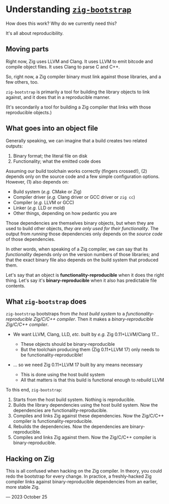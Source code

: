 # Understanding [`zig-bootstrap`]

How does this work?  Why do we currently need this?

It's all about reproducibility.

[`zig-bootstrap`]: https://github.com/ziglang/zig-bootstrap



## Moving parts

Right now, Zig uses LLVM and Clang.  It uses LLVM to emit bitcode and compile
object files.  It uses Clang to parse C and C++.

So, right now, a Zig compiler binary must link against those libraries, and a
few others, too.

`zig-bootstrap` is primarily a tool for building the library objects to link
against, and it does that in a reproducible manner.

(It's secondarily a tool for building a Zig compiler that links with those
reproducible objects.)



## What goes into an object file

Generally speaking, we can imagine that a build creates two related outputs:

  1. Binary format; the literal file on disk
  2. Functionality; what the emitted code does

Assuming our build toolchain works correctly (fingers crossed!), (2) depends
only on the source code and a few simple configuration options.  However, (1)
also depends on:

  - Build system (*e.g.* CMake or Zig)
  - Compiler driver (*e.g.* Clang driver or GCC driver or `zig cc`)
  - Compiler (*e.g.* LLVM or GCC)
  - Linker (*e.g.* LLD or mold)
  - Other things, depending on how pedantic you are

Those dependencies are themselves binary objects, but when they are used to
build other objects, *they are only used for their functionality*.  The output
from *running* those dependencies only depends on the *source code* of those
dependencies.

In other words, when speaking of a Zig compiler, we can say that its
*functionality* depends only on the version numbers of those libraries; and
that the exact binary file also depends on the build system that produced them.

Let's say that an object is **functionality-reproducible** when it does the
right thing.  Let's say it's **binary-reproducible** when it also has
predictable file contents.



## What `zig-bootstrap` does

`zig-bootstrap` bootstraps from *the host build system* to a
*functionality-reproducible Zig/C/C++ compiler*.  Then it makes a
*binary-reproducible Zig/C/C++ compiler*.

- We want LLVM, Clang, LLD, *etc.* built by *e.g.* Zig 0.11+LLVM/Clang 17…
  - These objects should be binary-reproducible
  - But the toolchain producing them (Zig 0.11+LLVM 17) only needs to be
    functionality-reproducible!

- … so we need Zig 0.11+LLVM 17 built by any means necessary
  - This is done using the host build system
  - All that matters is that this build is functional enough to *rebuild* LLVM

To this end, `zig-bootstrap`:

1. Starts from the host build system.  Nothing is reproducible.
2. Builds the library dependencies using the host build system.  Now the
   dependencies are functionality-reproducible.
3. Compiles and links Zig against these dependencies.  Now the Zig/C/C++
   compiler is functionality-reproducible.
4. Rebuilds the dependencies.  Now the dependencies are binary-reproducible.
5. Compiles and links Zig against them.  Now the Zig/C/C++ compiler is
   binary-reproducible.



## Hacking on Zig

This is all confused when hacking on the Zig compiler.  In theory, you could
redo the bootstrap for every change.  In practice, a freshly-hacked Zig compiler
links against binary-reproducible dependencies from an earlier, more stable Zig.



— 2023 October 25
